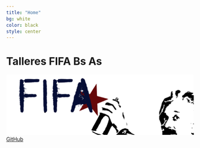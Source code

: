 ```yaml
---
title: "Home"
bg: white
color: black
style: center
---
```


# Talleres FIFA Bs As
<img width="700" src="img/logo_fifa.png">


<span id="forkongithub">
  <a href="{{ site.source_link }}" class="bg-blue">
     GitHub <i class="fa fa-github"></i>
  </a>
</span>